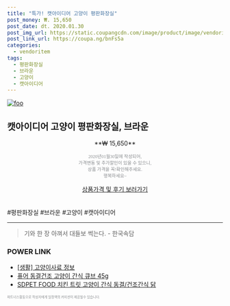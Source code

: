 ```yaml
--- 
title: "특가! 캣아이디어 고양이 평판화장실" 
post_money: ₩. 15,650 
post_date: dt. 2020.01.30 
post_img_url: https://static.coupangcdn.com/image/product/image/vendoritem/2018/11/07/3343014332/3b2fd947-9af2-4d46-944a-8eebb1a5439e.jpg 
post_link_url: https://coupa.ng/bnFs5a 
categories: 
  - vendoritem 
tags: 
  - 평판화장실 
  - 브라운 
  - 고양이 
  - 캣아이디어 
--- 
```

[![foo](https://static.coupangcdn.com/image/product/image/vendoritem/2018/11/07/3343014332/3b2fd947-9af2-4d46-944a-8eebb1a5439e.jpg)](https://coupa.ng/bnFs5a) 

## 캣아이디어 고양이 평판화장실, 브라운 
<p style="text-align: center;">**₩ 15,650**</p> 
<p style="text-align: center;"><span style="color: #898c8f; font-family: Georgia,Times,serif; font-size: 0.75em;">2020년01월30일에 작성되어, <br>가격변동 및 추가할인이 있을 수 있으니,<br> 상품 가격을 꼭!확인해주세요.<br>행복하세요~</span> 
</p>	 
<div markdown="0" style="text-align: center;"><a href="https://coupa.ng/bnFs5a" class="btn btn--success">상품가격 및 후기 보러가기</a></div> 
<br><br> 
  #평판화장실 #브라운 #고양이 #캣아이디어 
<hr> 

> 기와 한 장 아껴서 대들보 썩는다. - 한국속담 


### POWER LINK

* <a href="https://blog.naver.com/sakai111/221760702730" target="_blank"> [생활] 고양이사료 정보 </a>
* <a href="https://blog.naver.com/santokki14/221784943639" target="_blank">퓨어 동결건조 고양이 간식 큐브 45g</a>
* <a href="https://blog.naver.com/an0733/221785672959" target="_blank">SDPET FOOD 치킨 트릿 고양이 간식 동결/건조간식 닭</a>

<span style="color: #898c8f; font-family: Georgia,Times,serif; font-size: 0.55em;">파트너스활동으로 작성자에게 일정액의 커미션이 제공될수 있습니다.</span> 
